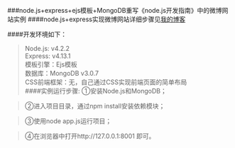 ###node.js+express+ejs模板+MongoDB重写《node.js开发指南》中的微博网站实例
####node.js+express实现微博网站详细步骤见[我的博客](http://y.dobit.top/Detail/150.html)

####开发环境如下：
>Node.js: v4.2.2  
>Express: v4.13.1  
>模板引擎：Ejs模板  
>数据库：MongoDB v3.0.7  
>CSS前端框架：无，自己通过CSS实现前端页面的简单布局  
####实例运行步骤:
>①安装Node.js和MongoDB；

>②进入项目目录，通过npm install安装依赖模块；

>③使用node app.js运行项目；

>④在浏览器中打开http://127.0.0.1:8001 即可。
